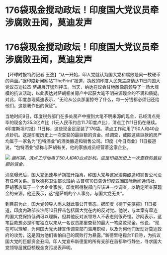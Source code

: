 # 176袋现金搅动政坛！印度国大党议员牵涉腐败丑闻，莫迪发声

# 176袋现金搅动政坛！印度国大党议员牵涉腐败丑闻，莫迪发声

【环球时报特约记者
王逸】“从一开始，印人党就认为国大党和腐败是同一枚硬币的两面。”据印度新闻网站“ThePrint”报道，执政的印度人民党主席纳达11日向国大党议员迪拉杰·萨胡展开猛烈抨击。当天，纳达在议会甘地雕像前领导了一场大规模的抗议活动，以此表达对萨胡相关房产中起获大笔不明来源现金的不满和质疑。对此，印度总理莫迪表示，“无论从公众那里掠夺了什么，每一分钱都必须归还给他们。这是我作出的保证”。

当地时间9日，印度税务部门在多处房产中搜到大笔不明来源的现金，已经清点完毕的现金为35.3亿卢比（1元人民币约合11.7印度卢比），清点工作11日仍在继续。《印度斯坦时报》11日称，这些现金足足装了176袋。清点工作动用了50人和40台点钞机。这是印度历史上一次查获的最巨额的资金。经调查，藏匿这些巨款的房产均属于一家名为“包特酒业”的酒类酿造和销售公司。印度《今日商业》11日报道说，“包特酒业”据称与萨胡有关，他的家族成员经营着这家企业。

![](https://inews.gtimg.com/om_bt/OBX1cAGUk4wysLwv2IO9jv_wxX8Aq5zjLKibyyp2iC2tUAA/1000)
_据印媒，清点工作动用了50人和40台点钞机。这是印度历史上一次查获的最巨额的资金。_

消息曝光后，国大党迅速与萨胡拉开距离，称国大党与这家酒类酿造和销售公司没有任何关系。贾坎德邦卫生部长班纳·古普塔10日告诉印度亚洲国际新闻通讯社，萨胡家族属于一个大企业家族，印度所得税部门应该进一步调查，以确定所查获现金的来源。他还表示，这“是萨胡的个人事务，与国大党无关”。

到目前为止，国大党领导人尚未就此事公开表态。据印度《德干先驱报》11日报道，印度内政部长沙阿10日抨击包括国大党在内的反对党。他说，与本案有牵连的国大党保持低调可以理解，但其他反对派领导人不表态则很奇怪。沙阿表示，这笔巨款想必是印度独立以来从一名议员那里查获的最大一笔腐败现金。他说，“现在可以理解，为何国大党大肆宣传调查部门滥用职权，以及为何他们发动对莫迪政府的攻势，这是因为他们害怕自己的腐败行为暴露。”新德里电视台11日称，为抗议国大党的巨额资金丑闻，印人党宣布新德里的所有支部在首都举行静坐，寻求国大党领导层就巨额现金贪污发表声明。

